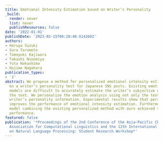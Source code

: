 ```yaml
---
title: Emotional Intensity Estimation based on Writer’s Personality
_build:
  render: never
  list: never
  publishResources: false
date: '2022-01-01'
publishDate: '2023-02-15T06:28:40.614260Z'
authors:
- Haruya Suzuki
- Sora Tarumoto
- Tomoyuki Kajiwara
- Takashi Ninomiya
- Yuta Nakashima
- Hajime Nagahara
publication_types:
- '1'
abstract: We propose a method for personalized emotional intensity estimation based
  on a writer’s personality test for Japanese SNS posts. Existing emotion analysis
  models are difficult to accurately estimate the writer’s subjective emotions behind
  the text. We personalize the emotion analysis using not only the text but also the
  writer’s personality information. Experimental results show that personality information
  improves the performance of emotional intensity estimation. Furthermore, a hybrid
  model combining the existing personalized method with ours achieved state-of-the-art
  performance.
featured: false
publication: '*Proceedings of the 2nd Conference of the Asia-Pacific Chapter of the
  Association for Computational Linguistics and the 12th International Joint Conference
  on Natural Language Processing: Student Research Workshop*'
---
```


